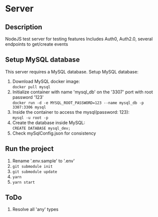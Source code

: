 # Server
## Description
NodeJS test server for testing features
Includes Auth0, Auth2.0, several endpoints to get/create events

## Setup MySQL database
This server requires a MySQL database. 
Setup MySQL database:
1. Download MySQL docker image:  
`docker pull mysql`
2. Initialize container with name 'mysql_db' on the '3307' port with root password '123'  
`docker run -d -e MYSQL_ROOT_PASSWORD=123 --name mysql_db -p 3307:3306 mysql`
3. Inside the container to access the mysql(password: 123):  
`mysql -u root -p`
4. Create the database inside MySQL:  
`CREATE DATABASE mysql_dev;`
5. Check mySqlConfig.json for consistency

## Run the project
1. Rename '.env.sample' to '.env'
2. `git submodule init`
3. `git submodule update`
4. `yarn`
5. `yarn start`

## ToDo
1. Resolve all 'any' types